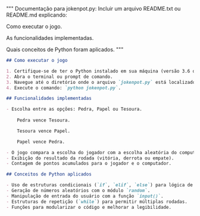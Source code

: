 """ Documentação para jokenpot.py: Incluir um arquivo README.txt ou README.md explicando:

Como executar o jogo.

As funcionalidades implementadas.

Quais conceitos de Python foram aplicados.
"""

```markdown
## Como executar o jogo

1. Certifique-se de ter o Python instalado em sua máquina (versão 3.6 ou superior).
2. Abra o terminal ou prompt de comando.
3. Navegue até o diretório onde o arquivo `jokenpot.py` está localizado.
4. Execute o comando: `python jokenpot.py`.

## Funcionalidades implementadas

- Escolha entre as opções: Pedra, Papel ou Tesoura.
    
    Pedra vence Tesoura.

    Tesoura vence Papel.

    Papel vence Pedra.

- O jogo compara a escolha do jogador com a escolha aleatória do computador ou de um segundo jogador, dependo do modo do jogo selecionado.
- Exibição do resultado da rodada (vitória, derrota ou empate).
- Contagem de pontos acumulados para o jogador e o computador.

## Conceitos de Python aplicados

- Uso de estruturas condicionais (`if`, `elif`, `else`) para lógica de decisão.
- Geração de números aleatórios com o módulo `random`.
- Manipulação de entrada do usuário com a função `input()`.
- Estruturas de repetição (`while`) para permitir múltiplas rodadas.
- Funções para modularizar o código e melhorar a legibilidade.
```